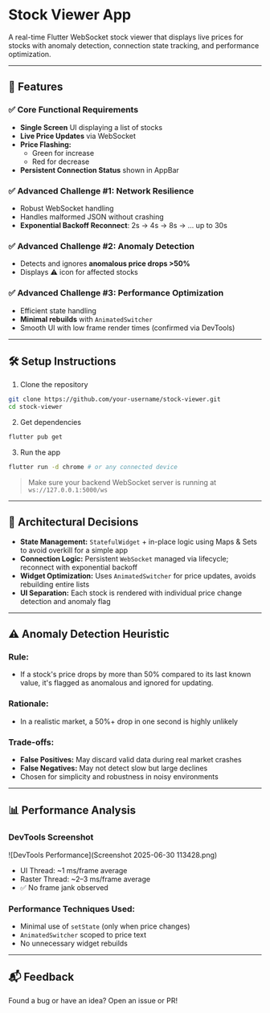 # Stock Viewer App

A real-time Flutter WebSocket stock viewer that displays live prices for stocks with anomaly detection, connection state tracking, and performance optimization.

---

## 🚀 Features

### ✅ Core Functional Requirements
- **Single Screen** UI displaying a list of stocks
- **Live Price Updates** via WebSocket
- **Price Flashing:**
  - Green for increase
  - Red for decrease
- **Persistent Connection Status** shown in AppBar

### ✅ Advanced Challenge #1: Network Resilience
- Robust WebSocket handling
- Handles malformed JSON without crashing
- **Exponential Backoff Reconnect**: 2s → 4s → 8s → … up to 30s

### ✅ Advanced Challenge #2: Anomaly Detection
- Detects and ignores **anomalous price drops >50%**
- Displays ⚠️ icon for affected stocks

### ✅ Advanced Challenge #3: Performance Optimization
- Efficient state handling
- **Minimal rebuilds** with `AnimatedSwitcher`
- Smooth UI with low frame render times (confirmed via DevTools)

---

## 🛠️ Setup Instructions

1. Clone the repository
```bash
git clone https://github.com/your-username/stock-viewer.git
cd stock-viewer
```

2. Get dependencies
```bash
flutter pub get
```

3. Run the app
```bash
flutter run -d chrome # or any connected device
```

> Make sure your backend WebSocket server is running at `ws://127.0.0.1:5000/ws`

---

## 🧠 Architectural Decisions

- **State Management:** `StatefulWidget` + in-place logic using Maps & Sets to avoid overkill for a simple app
- **Connection Logic:** Persistent `WebSocket` managed via lifecycle; reconnect with exponential backoff
- **Widget Optimization:** Uses `AnimatedSwitcher` for price updates, avoids rebuilding entire lists
- **UI Separation:** Each stock is rendered with individual price change detection and anomaly flag

---

## ⚠️ Anomaly Detection Heuristic

### Rule:
- If a stock's price drops by more than 50% compared to its last known value, it's flagged as anomalous and ignored for updating.

### Rationale:
- In a realistic market, a 50%+ drop in one second is highly unlikely

### Trade-offs:
- **False Positives:** May discard valid data during real market crashes
- **False Negatives:** May not detect slow but large declines
- Chosen for simplicity and robustness in noisy environments

---

## 📊 Performance Analysis

### DevTools Screenshot
![DevTools Performance](Screenshot 2025-06-30 113428.png)

- UI Thread: ~1 ms/frame average
- Raster Thread: ~2–3 ms/frame average
- ✅ No frame jank observed

### Performance Techniques Used:
- Minimal use of `setState` (only when price changes)
- `AnimatedSwitcher` scoped to price text
- No unnecessary widget rebuilds

---

## 📬 Feedback
Found a bug or have an idea? Open an issue or PR!
